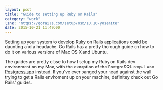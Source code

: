 ```yaml
---
layout: post
title: "Guide to setting up Ruby on Rails"
category: "work"
link: "https://gorails.com/setup/osx/10.10-yosemite"
date: 2015-10-21 11:49:00
---
```


Setting up your system to develop Ruby on Rails applications could be daunting and a headache. Go Rails has a pretty thorough guide on how to do it on various versions of Mac OS X and Ubuntu.

The guides are pretty close to how I setup my Ruby on Rails dev environment on my Mac, with the exception of the PostgreSQL step. I use [Postgress.app](http://postgresapp.com/) instead. If you've ever banged your head against the wall trying to get a Rails enviroment up on your machine, definitey check out Go Rails' guides.

